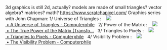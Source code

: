 3d graphics is still 2d, actually?
models are made of small triangles?
vector algebra? matrices? math?
https://www.scratchapixel.com/
Graphics series with John Chapman: 1/ Universe of Triangles :    [![](https://www.gstatic.com/youtube/img/watch/yt_favicon.png) • A Universe of Triangles - Computerphile](https://www.youtube.com/watch?v=KdyvizaygyY&t=0s)   2/ Power of the Matrix :    [![](https://www.gstatic.com/youtube/img/watch/yt_favicon.png) • The True Power of the Matrix (Transfo...](https://www.youtube.com/watch?v=vQ60rFwh2ig&t=0s)   3/ Triangles to Pixels :    [![](https://www.gstatic.com/youtube/img/watch/yt_favicon.png) • Triangles to Pixels - Computerphile](https://www.youtube.com/watch?v=aweqeMxDnu4&t=0s)   4/ Visibility Problem :    [![](https://www.gstatic.com/youtube/img/watch/yt_favicon.png) • The Visibility Problem - Computerphile](https://www.youtube.com/watch?v=OODzTMcGDD0&t=0s)
